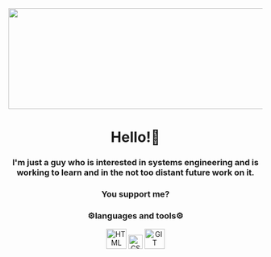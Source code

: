 <div id="header" align="center">
  <img src="https://media.giphy.com/media/xUPGGDNsLvqsBOhuU0/giphy.gif" width="800" height="200">
    <h1 align="center">Hello!👋</h1>
    <h3 align="center">I'm just a guy who is interested in systems engineering and is working to learn and in the not too distant future work on it.</h3>
    <h3 align="center">You support me?</h3>
</div>
<div align="center">
  <h3>⚙languages and tools⚙</h3>
    <img src="https://upload.wikimedia.org/wikipedia/commons/6/61/HTML5_logo_and_wordmark.svg" title="HTML" alt="HTML" width="40"
         heigth="40">
    <img src="https://upload.wikimedia.org/wikipedia/commons/d/d5/CSS3_logo_and_wordmark.svg" title="CSS" alt="CSS" width="28"
         heigth="28">
  <img src="https://upload.wikimedia.org/wikipedia/commons/3/3f/Git_icon.svg" title="GIT" alt="GIT" width="40"
         heigth="40">
</div>
